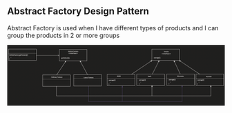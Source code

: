 ## Abstract Factory Design Pattern
Abstract Factory is used when I have different types of products and I can group the products in 2 or more groups

![alt text](../assets/abstract-factory-pattern.png)